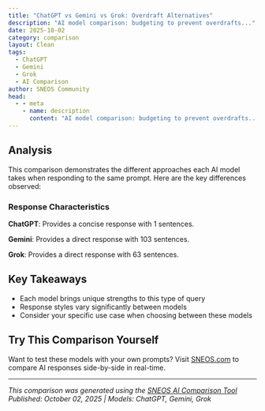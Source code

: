 ```yaml
---
title: "ChatGPT vs Gemini vs Grok: Overdraft Alternatives"
description: "AI model comparison: budgeting to prevent overdrafts..."
date: 2025-10-02
category: comparison
layout: Clean
tags:
  - ChatGPT
  - Gemini
  - Grok
  - AI Comparison
author: SNEOS Community
head:
  - - meta
    - name: description
      content: "AI model comparison: budgeting to prevent overdrafts..."
---
```


<ChatComparison
  title="ChatGPT vs Gemini vs Grok: Overdraft Alternatives"
  prompt="budgeting to prevent overdrafts"
  :responses='{
    "ChatGPT": "Error calling OpenAI API.",
    "Gemini": "Okay, let\u0027s talk about budgeting to prevent overdrafts! Overdraft fees are a frustrating and often expensive problem. Here\u0027s a breakdown of how to budget effectively to avoid them:\n\n**1. Understand Your Current Spending \u0026 Income:**\n\n*   **Track Your Spending:** This is the *most* crucial step. You need to know where your money is going.\n    *   **Methods:**\n        *   **Banking Apps/Websites:** Most banks have excellent tools that categorize your transactions.  Use these to identify spending patterns.\n        *   **Spreadsheets:** Create a simple spreadsheet with categories (Rent/Mortgage, Food, Transportation, Entertainment, etc.).  Manually enter your transactions or import data from your bank (if available).\n        *   **Budgeting Apps (See List Below):** These automate the process and often provide helpful insights.\n        *   **Good Old Pen \u0026 Paper:** If you\u0027re tech-averse, a notebook works too! Just be consistent.\n*   **Calculate Your Income:**  Figure out your net income (after taxes and deductions). This is the money you actually have available to spend. If your income fluctuates, use an average over the past few months.\n\n**2. Create Your Budget (The Core of Prevention):**\n\n*   **The Basic Framework:**\n    *   **Income:**  Start with your net income.\n    *   **Expenses:**  List all your expenses, broken down by category.  Be as detailed as possible.\n    *   **Savings/Debt Repayment:**  Allocate a portion of your income to savings (emergency fund, future goals) and debt repayment (credit cards, loans). This is important even if it\u0027s a small amount initially.\n    *   **The Goal:**  Income - Expenses - Savings/Debt = Zero (or a positive number).  The idea is to allocate every dollar.\n\n*   **Types of Budgets:**\n    *   **50/30/20 Rule:**\n        *   50% Needs: Essential expenses like rent/mortgage, utilities, groceries, transportation, minimum debt payments.\n        *   30% Wants: Non-essential expenses like dining out, entertainment, hobbies, subscriptions.\n        *   20% Savings/Debt Repayment: Investing, emergency fund, paying down debt faster.\n    *   **Zero-Based Budgeting:**  Allocate every dollar of income to a specific category.  If you have money left over, assign it to savings, debt, or a \u0022fun money\u0022 category.\n    *   **Envelope Budgeting (Cash-Based):**  Withdraw cash for specific categories (e.g., groceries, entertainment) and put it in envelopes.  Once the envelope is empty, you can\u0027t spend any more in that category. This is great for controlling impulsive spending.\n\n**3. Identify Areas for Cuts \u0026 Adjustments:**\n\n*   **Analyze Your Spending:**  Look at your tracked spending and identify areas where you can cut back.  Be honest with yourself.\n*   **Prioritize Needs vs. Wants:**  Can you reduce your \u0022wants\u0022 to free up more money?\n*   **Negotiate Bills:**  Call your service providers (internet, phone, insurance) and see if you can negotiate lower rates.\n*   **Cut Subscriptions:**  Review all your subscriptions and cancel the ones you don\u0027t use or need.\n*   **Look for Alternatives:**  Can you find cheaper alternatives for your expenses? (e.g., generic brands, public transportation, free entertainment).\n*   **Meal Planning:**  Planning your meals ahead of time can save you money on groceries and reduce the temptation to eat out.\n\n**4. Buffer Your Account:**\n\n*   **Emergency Fund:**  The ultimate protection against overdrafts is an emergency fund.  Start small and gradually build it up to cover 3-6 months of living expenses. This will help you handle unexpected expenses without resorting to overdrafts or debt.\n*   **Buffer in Your Checking Account:**  Try to keep a small cushion in your checking account (e.g., $100-$200).  This will provide a safety net for unexpected expenses or timing issues with payments.\n*   **Link to Savings Account:** Many banks allow you to link your checking account to a savings account. If you overdraft, the bank will automatically transfer funds from your savings account to cover the overdraft (often for a lower fee than a standard overdraft fee, or even free).\n\n**5. Monitor Your Accounts Regularly \u0026 Adjust Your Budget:**\n\n*   **Check Your Balance Daily:**  Make it a habit to check your account balance daily, especially before making a purchase.\n*   **Review Your Budget Monthly:**  At the end of each month, review your budget and see how you did.  Did you stick to your spending limits?  Did you overspend in any areas?  Make adjustments as needed for the next month.\n*   **Be Flexible:**  Life happens!  Your budget is a tool, not a rigid set of rules.  Be prepared to adjust it as your circumstances change.\n\n**6. Bank-Specific Strategies:**\n\n*   **Overdraft Protection Options:**\n    *   **Overdraft Line of Credit:** A line of credit attached to your checking account. You borrow money to cover overdrafts, and then repay the line of credit with interest.\n    *   **Overdraft Transfer Service:**  Link your checking account to a savings account or credit card.  The bank automatically transfers funds to cover overdrafts.\n    *   **Opt-Out of Overdraft Protection:** You can choose to have your transactions declined if you don\u0027t have sufficient funds, rather than incurring an overdraft fee. This prevents the charge at the expense of embarrasment and inconvenience.\n*   **Alerts:** Set up low-balance alerts and transaction alerts to stay informed about your account activity.\n*   **Know Your Bank\u0027s Policies:**  Understand your bank\u0027s overdraft fees, policies, and cutoff times for deposits.\n\n**7. Technology to Help:**\n\n*   **Budgeting Apps:**\n    *   **Mint:** Free, comprehensive budgeting tool with bill tracking and credit score monitoring.\n    *   **YNAB (You Need a Budget):**  Popular zero-based budgeting app with a strong community. (Subscription-based)\n    *   **Personal Capital:**  Focuses on investment tracking and net worth management, but also has budgeting features. (Free with optional paid advisor services)\n    *   **EveryDollar:**  Dave Ramsey\u0027s budgeting app based on the zero-based budget.\n    *   **PocketGuard:**  Simplifies budgeting by tracking your spending and showing you how much you have \u0022In My Pocket\u0022 after bills and savings.\n    *   **Goodbudget:** Digital envelope budgeting app.\n\n**Example Scenario:**\n\nLet\u0027s say you consistently overdraft because you forget about recurring bills.\n\n1.  **Track:** Use your bank\u0027s app for a month to see exactly when and why you overdraft. You notice it\u0027s always around the 15th of the month when your car insurance payment hits.\n2.  **Budget:** Create a budget that specifically includes \u0022Car Insurance\u0022 as a line item.\n3.  **Buffer:** A week before the 15th, make sure you have enough money in your account to cover the car insurance payment.  If not, transfer money from your savings.\n4.  **Alert:** Set up an alert to remind you a few days before the payment is due.\n5.  **Adjust:** If you\u0027re still struggling, consider calling your car insurance company to see if you can change your payment date to better align with your paychecks.\n\n**Key Takeaways:**\n\n*   **Consistency is Key:**  Budgeting is not a one-time event. It\u0027s an ongoing process.\n*   **Be Patient:**  It takes time to develop good budgeting habits. Don\u0027t get discouraged if you slip up occasionally.\n*   **Find a System That Works for You:** There\u0027s no one-size-fits-all approach to budgeting. Experiment with different methods and find one that suits your personality and lifestyle.\n*   **Don\u0027t Be Afraid to Ask for Help:** If you\u0027re struggling to manage your finances, consider seeking help from a financial advisor or credit counselor.\n\nBy following these steps, you can create a budget that helps you prevent overdrafts and achieve your financial goals. Good luck!\n",
    "Grok": "Creating a budget to prevent overdrafts is an effective way to manage your finances and avoid costly fees. Overdrafts occur when you spend more money than you have in your bank account, and banks often charge fees for covering the shortfall. Here\u2019s a step-by-step guide to budgeting and preventing overdrafts:\n\n---\n\n### **1. Assess Your Income and Expenses**\n- **Track Your Income**: Calculate your total monthly income after taxes. Include all sources, such as salary, freelance work, or side hustles.\n- **List Your Expenses**: Write down all your monthly expenses, including:\n  - Fixed expenses (rent/mortgage, utilities, subscriptions, loan payments)\n  - Variable expenses (groceries, transportation, entertainment)\n  - Irregular expenses (car repairs, gifts, annual fees)\n\nUse a budgeting app, spreadsheet, or pen and paper to get a clear picture.\n\n---\n\n### **2. Use a Budgeting Method**\nChoose a budgeting strategy that works for you to allocate your money and avoid overspending. Popular methods include:\n- **50/30/20 Rule**:\n  - 50% of income for necessities (housing, food, bills)\n  - 30% for wants (entertainment, dining out)\n  - 20% for savings or debt repayment\n- **Zero-Based Budget**:\n  - Assign every dollar of your income to a specific category, so your income minus expenses equals zero.\n- **Envelope System**:\n  - Allocate cash for specific categories (e.g., groceries, fun) and stop spending once the envelope is empty.\n\n---\n\n### **3. Build an Emergency Buffer**\n- **Set Up a Small Emergency Fund**: Aim to save at least $500\u2013$1,000 for unexpected expenses. This prevents dipping into your checking account for emergencies, reducing the risk of overdrafts.\n- **Keep a Cushion in Your Checking Account**: Maintain a small buffer (e.g., $100\u2013$200) in your checking account that you don\u2019t touch. This acts as a safety net if you miscalculate or have delayed transactions.\n\n---\n\n### **4. Monitor Your Spending**\n- **Track Transactions in Real Time**: Use your bank\u2019s mobile app or a budgeting app (like Mint, YNAB, or PocketGuard) to monitor your account balance and spending habits daily.\n- **Avoid Relying on \u201CPending\u201D Balances**: Remember that some transactions (like checks or pre-authorizations) may take days to clear, so don\u2019t assume your available balance is final.\n- **Review Weekly**: Set aside time each week to review your budget and account activity to catch any discrepancies early.\n\n---\n\n### **5. Set Up Alerts and Automations**\n- **Enable Low Balance Alerts**: Most banks offer text or email notifications when your account balance falls below a certain threshold. Set this up to avoid accidental overspending.\n- **Automate Bill Payments**: Schedule automatic payments for recurring bills to ensure they\u2019re paid on time and reduce the risk of forgetting a due date.\n- **Link a Savings Account for Overdraft Protection**: Many banks allow you to link a savings account to cover overdrafts automatically. Transfers are often free or cheaper than overdraft fees (though some banks charge for this service).\n\n---\n\n### **6. Cut Unnecessary Spending**\n- **Identify Overspending Areas**: Look at your past bank statements to spot where you\u2019re spending too much (e.g., dining out, impulse purchases).\n- **Reduce Discretionary Spending**: Limit non-essential expenses, especially if your budget is tight. Redirect that money toward savings or your emergency fund.\n\n---\n\n### **7. Plan for Irregular Expenses**\n- **Create Sinking Funds**: Set aside money each month for irregular or seasonal expenses (e.g., holidays, car maintenance). This prevents surprises that could lead to overdrafts.\n- **Anticipate Paycheck Delays**: If your income is inconsistent, plan for worst-case scenarios by keeping extra funds accessible or delaying non-essential purchases.\n\n---\n\n### **8. Understand Your Bank\u2019s Overdraft Policies**\n- **Know the Fees**: Check your bank\u2019s overdraft fee structure. Fees can range from $30\u2013$35 per overdraft, and some banks charge daily fees if the account remains negative.\n- **Opt Out of Overdraft Coverage**: If you don\u2019t want your bank to cover transactions when funds are low (and charge a fee), opt out of overdraft protection. Transactions will be declined instead, saving you from fees (though this could be inconvenient).\n- **Look for Overdraft-Friendly Banks**: Some banks or credit unions offer no-fee overdraft protection or grace periods to bring your account positive.\n\n---\n\n### **9. Adjust Your Budget Monthly**\n- **Review and Revise**: Life changes, and so should your budget. Adjust for new expenses, income changes, or financial goals each month.\n- **Account for Seasonal Changes**: Allocate more for utilities in winter or holiday spending in December to avoid unexpected shortfalls.\n\n---\n\n### **10. Build Financial Discipline**\n- **Delay Gratification**: Avoid impulse purchases by waiting 24\u201348 hours before buying non-essential items.\n- **Use Cash or Debit**: Limit credit card use if you struggle with overspending, as it can lead to debt and make budgeting harder.\n- **Stick to Your Plan**: Consistently follow your budget to build habits that prevent overdrafts over time.\n\n---\n\n### **Quick Tips to Avoid Overdrafts**\n- Always check your balance before making a purchase.\n- Keep a small notebook or app to log spending if you don\u2019t trust auto-tracking.\n- Avoid scheduling multiple large payments close together if your income arrives later.\n- If you do overdraw, deposit funds immediately to minimize fees or contact your bank\u2014some offer fee waivers for first-time mistakes.\n\n---\n\nBy creating and sticking to a budget, monitoring your accounts, and preparing for unexpected expenses, you can significantly reduce the risk of overdrafts and maintain control over your finances. If you\u2019re new to budgeting, start small, be patient with yourself, and adjust as needed. Got specific questions or a unique situation? Let me know!"
  }'
  published-date="12:40"
/>

## Analysis

This comparison demonstrates the different approaches each AI model takes when responding to the same prompt. Here are the key differences observed:

### Response Characteristics

**ChatGPT**: Provides a concise response with 1 sentences. 

**Gemini**: Provides a direct response with 103 sentences. 

**Grok**: Provides a direct response with 63 sentences. 

## Key Takeaways

- Each model brings unique strengths to this type of query
- Response styles vary significantly between models
- Consider your specific use case when choosing between these models

## Try This Comparison Yourself

Want to test these models with your own prompts? Visit [SNEOS.com](https://sneos.com) to compare AI responses side-by-side in real-time.

---

*This comparison was generated using the [SNEOS AI Comparison Tool](https://sneos.com)*
*Published: October 02, 2025 | Models: ChatGPT, Gemini, Grok*
